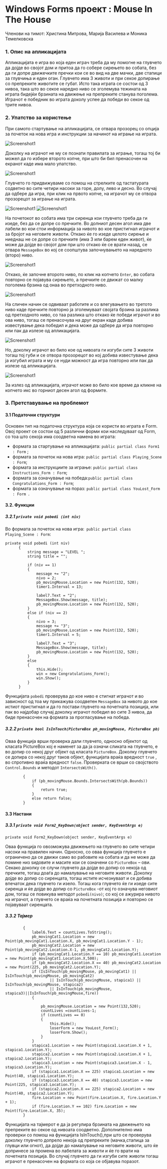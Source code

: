 # Windows Forms проект : Mouse In The House

Членови на тимот: Христина Митрова, Марија Василева и Моника Темелковска 
### 1. Опис на апликацијата
Апликацијата е игра во која еден играч треба да му помогне на глувчето да дојде во својот дом и притоа да го собере сирењето во собата, без да ги допре движечките пречки кои се во вид на две мачки, две стапици за глувчиња и еден оган.
Глувчето има 3 животи и при секое допирање со препреките животите се губат. Исто така играта се состои од 3 нивоа, така што во секое наредно ниво се зголемува тежината на играта бидејќи брзината на движење на препреките станува поголема.
Играчот е победник во играта доколу успее да победи во секое од трите нивоа.


### 2. Упатство за користење
При самото стартување на апликацијата, се отвара прозорец со опција за почеток на нова игра и инструкции за начинот на играње на играта.


![Screenshot1](Form1Screenshot.png)




Доколку на играчот не му се познати правилата за играње, тогаш тој би можел да го избере второто копче, при што би бил пренасочен на екранот каде има мало упатство.


![Screenshot1](form3Intructions.png)


Глувчето го придвижуваме со помош на стрелките од тастатурата содветно во сите четири насоки за горе, долу, лево и десно.
Во случај да одбере да игра, при клик на првото копче, на играчот му се отвора прозорецот за играње на играта.


   ![Screenshot1](Form2FirstLevel.png)               ![Screenshot1](Form2ThirdLevel.png)
   
 На почетокот во собата има три сиренца кои глувчето треба да ги изеде, без да се допре со пречките. Во долниот десен агол има две лабели во кои стои информација за нивото во кое пристигнал играчот и за бројот на неговите животи. 
 Откако ќе го изеде целото сирење и ниеднаш не се допре со пречките (има 3 или барем еден живот), ќе може да дојде во својот дом при што откако ќе се врати назад, се отвара ```MessageBox``` во кој се соопштува започнувањето на наредното (второ) ниво.
 

![Screenshot1](f2lvl22.png)               
 
 
 

Откако, ќе започне второто ниво, по клик на копчето ```Enter```, во собата повторно се појавува сирењето, а пречките се движат со малку поголема брзина од онаа во претходното ниво.


![Screenshot1](f2lvl3.png) 


На сличен начин се одвиваат работите и со влегувањето во третото ниво каде пречките повторно ја зголемуваат својата брзина за разлика од претходното ниво, со таа разлика што откако ќе победи играчот и во ова ниво, тогаш се пренасочува на друг екран каде добива известување дека победил и дека може да одбере да игра повторно или пак да излезе од апликацијата.


![Screenshot1](Form5.png)


Но, доколку играчот во било кое од нивоата ги изгуби сите 3 животи тогаш тој губи и се отвора прозорецот во кој добива известување дека ја изгубил играта и му се нуди можност да игра повторно или пак да излезе од апликацијата.


![Screenshot1](Form4.png)


За излез од апликацијата, играчот може во било кое време да кликне на копчето икс во горниот десен агол од формите.


###  3. Претставување на проблемот 

#### 3.1 Податочни структури 

Основен тип на податочна структура која се користи во играта е Form.
Овој проект се состои од 5 различни форми кои наследуваат од Form, со тоа што секоја има соодветна намена  во играта:
- формата за стартување на апликацијата: ``` public partial class Form1 : Form ``` ;
- формата за почеток на нова игра: ``` public partial class Playing_Scene : Form ```;
- формата за инструкциите за играње: ``` public partial class Instructions_Form : Form ```;
- формата за означување на победа:``` public partial class Congratulations_Form : Form ```;
- формата за означување на пораз: ```public partial class YouLost_Form : Form ```.
#### 3.2. Функции 
##### 3.2.1  ```private void pobedi (int niv)```
 Во формата за почеток на нова игра:``` public partial class Playing_Scene : Form```:
 
  ```
private void pobedi (int niv)
        {
            string message = "LEVEL ";
            string title = "";
        
            if (niv == 1)
            {
                message += "2";
                nivo = 2;
                pb_movingMouse.Location = new Point(132, 520);
                timer1.Interval = 13;
                
                label7.Text = "2";
                MessageBox.Show(message, title);
                pb_movingMouse.Location = new Point(132, 520);
            }
            else if (niv == 2)
            {
                nivo = 3;
                message += "3";
                pb_movingMouse.Location = new Point(132, 520);
                timer1.Interval = 5;
                
                label7.Text = "3";
                MessageBox.Show(message, title);
                pb_movingMouse.Location = new Point(132, 520);
            }
            else
            {
                this.Hide();
                win = new Congratulations_Form();
                win.Show();
            }
        }

 ```
Функцијата ```pobedi``` проверува до кое ниво е стигнат играчот и во зависност од тоа му прикажува соодветен ```MessageBox``` за нивото до кое истиот пристигнал и да го постави глувчето на почетната позиција, или пак во најдобар случај доколку играчот победил во сите 3 нивоа, да биде пренасочен на формата за прогласување на победа.

##### 3.2.2 ```private bool IsInTouch(PictureBox pb_movingMouse, PictureBox pb)```
Оваа функција врши проверка дали глувчето, односно објектот од класата PictureBox кој е наменет за да ја означи сликата на глувчето, е во допир со некој друг објект од класата ```PictureBox```. Доколку глувчето се допира со некој друг таков објект, функцијата враќа вредност ```true``` , во спротивно враќа вредност ```false```. Проверката се врши со својството ```Control.Bounds``` и методот ```IntersectsWith()```. 

```private bool IsInTouch(PictureBox pb_movingMouse, PictureBox pb)
        {
            if (pb_movingMouse.Bounds.IntersectsWith(pb.Bounds))
            {
                return true;
            }
            else return false;
        }
```

####  3.3 Настани  
##### 3.3.1 ```private void Form2_KeyDown(object sender, KeyEventArgs e) ```

```private void Form2_KeyDown(object sender, KeyEventArgs e)```

Оваа функција го овозможува движењето на глувчето во сите четири насоки на правилен начин. Односно, со оваа функција глувчето е ограничено да се движи само во рабовите на собата и да не може да помине низ ѕидовите и масите кои се означени со
```PictureBox``` – ови.
Секако доколку се случи глувчето да дојде во допир со некоја од пречките, тогаш доаѓа до намалување на неговите животи. Доколку дојде во допир со сиренцата, тогаш истите исчезнуваат и се добива впечаток дека глувчето ги изело. Тогаш кога глувчето ќе ги изеде сите сиренца и ќе дојде во допир со ```PictureBox``` -от кој го означува неговиот дом, тогаш се повикува методот ```pobedi(nivо)```; со кој се ажурира нивото на играчот, а глувчето се враќа на почетната позиција и повторно се појавуваат сиренцата.

##### 3.3.2 Тајмер
 
    
```private void timer1_Tick(object sender, EventArgs e)
        {
            label6.Text = countLives.ToString();
            pb_movingCat1.Location = new Point(pb_movingCat1.Location.X, pb_movingCat1.Location.Y - 1);
            pb_movingCat2.Location = new Point(pb_movingCat2.Location.X-1, pb_movingCat2.Location.Y);
            if (pb_movingCat1.Location.Y == 10) pb_movingCat1.Location = new Point(pb_movingCat1.Location.X,500);
            if (pb_movingCat2.Location.X == 40) pb_movingCat2.Location = new Point(225, pb_movingCat2.Location.Y);
            if (IsInTouch(pb_movingMouse, pb_movingCat1) || IsInTouch(pb_movingMouse, pb_movingCat2)
                    || IsInTouch(pb_movingMouse, stapica1) || IsInTouch(pb_movingMouse, stapica2)
                    || IsInTouch(pb_movingMouse, stapica3)||IsInTouch(pb_movingMouse,fire))
            {

                pb_movingMouse.Location = new Point(132,520);
                countLives =countLives-1;
                if (countLives == 0)
                {
                    this.Hide();
                    loserForm = new YouLost_Form();
                    loserForm.Show();
                }
            }
            stapica1.Location = new Point(stapica1.Location.X + 1, stapica1.Location.Y);
            stapica2.Location = new Point(stapica2.Location.X + 1, stapica2.Location.Y);
            stapica3.Location = new Point(stapica3.Location.X - 1, stapica3.Location.Y);
            if (stapica1.Location.X == 225) stapica1.Location = new Point(40, stapica1.Location.Y);
            if (stapica3.Location.X == 40) stapica3.Location = new Point(225, stapica3.Location.Y);
            if (stapica2.Location.X == 225) stapica2.Location = new Point(40, stapica2.Location.Y);
            fire.Location = new Point(fire.Location.X, fire.Location.Y + 1);
            if (fire.Location.Y == 102) fire.Location = new Point(fire.Location.X, 35);
        }
```

Функцијата на тајмерот е да ја регулира брзината на движењето на препреките во секое од нивоата соодветно. Дополнително има проверки со помош на функцијата IsInTouch(),при што се проверува доколку глувчето допрело некоја од препреките (мачка,стапица за глувци или огнот), да дојде до намалување на неговите животи, што ќе допринесе за промена во лабелата за животи и ќе го врати на почетната позиција.
Во случај глувчето да ги изгуби сите животи тогаш играчот е пренасочен на формата со која се објавува поразот.






